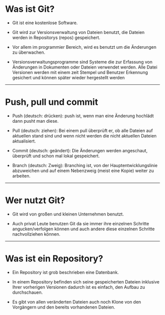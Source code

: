 # Was ist Git? 


* Git ist eine kostenlose Software.

* Git wird zur Versionsverwaltung von Dateien benutzt, die Dateien werden in Repositorys (repos) gespeichert.

* Vor allem im programmier Bereich, wird es benutzt um die Änderungen zu überwachen.

* Versionsverwaltungsprogramme sind Systeme die zur Erfassung von Änderungen in Dokumenten oder Dateien verwendet werden. Alle Datei Versionen werden mit einem zeit Stempel und Benutzer Erkennung gesichert und können später wieder hergestellt werden 
----------------------

# Push, pull und commit 

* Push (deutsch: drücken): push ist, wenn man eine Änderung hochlädt dann pusht man diese. 

* Pull (deutsch: ziehen): Bei einem pull überprüft er, ob alle Dateien auf aktuellen stand sind und wenn nicht werden die nicht aktuellen   Dateien aktualisiert. 

* Commit (deutsch: geändert): Die Änderungen werden angeschaut, überprüft und schon mal lokal gespeichert.

* Branch (deutsch: Zweig): Branching ist, von der Hauptentwicklungslinie abzuweichen und auf einem Nebenzweig (meist eine Kopie) weiter zu   arbeiten. 
 ----------------------
# Wer nutzt Git?

* Git wird von großen und kleinen Unternehmen benutzt.

* Auch privat Leute benutzen Git da sie immer ihre einzelnen Schritte angucken/verfolgen können und auch andere diese einzelnen Schritte     nachvollziehen können. 
 ----------------------
# Was ist ein Repository?

* Ein Repository ist grob beschrieben eine Datenbank.

* In einem Repository befinden sich seine gespeicherten Dateien inklusive Ihrer vorherigen Versionen dadurch ist es einfach, den Aufbau   zu durchschauen.

* Es gibt von allen veränderten Dateien auch noch Klone von den Vorgängern und den bereits vorhandenen Dateien.

